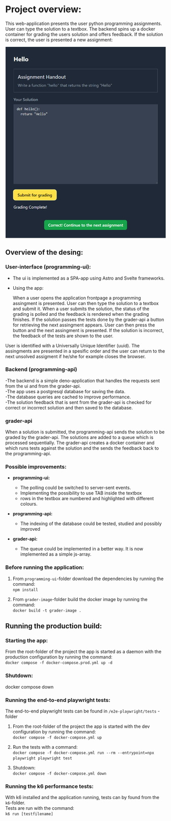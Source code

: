 # Project overview:  
   
This web-application presents the user python programming assignments. User can type the solution to a textbox. The backend spins up a docker container for grading the users solution and offers feedback. If the solution is correct, the user is presented a new assignment:  
   
![Hello](./img/hello.png)  
  


## Overview of the desing:  
  
### User-interface (programming-ui):  
  
- The ui is implemented as a SPA-app using Astro and Svelte frameworks.  
  
- Using the app:  
  
    When a user opens the application frontpage a programming assingment is presented. User can then type the solution to a textbox and submit it. When a user submits the solution, the status of the grading is polled and the feedback is rendered when the grading finishes. If the solution passes the tests done by the grader-api a button for retrieving the next assingment appears. User can then press the button and the next assingment is presented. If the solution is incorrect, the feedback of the tests are shown to the user.  
  
User is identified with a Universally Unique Identifier (uuid). The assingments are presented in a spesific order and the user can return to the next unsolved assigment if he/she for example closes the browser.  
  
### Backend (programming-api)  
  
-The backend is a simple deno-application that handles the requests sent from the ui and from the grader-api.  
-The app uses a postgresql database for saving the data.  
-The database queries are cached to improve performance.  
-The solution feedback that is sent from the grader-api is checked for correct or incorrect solution and then saved to the database.  
  
### grader-api  
  
When a solution is submitted, the programming-api sends the solution to be graded by the grader-api. The solutions are added to a queue which is processed sequentially. The grader-api creates a docker container and which runs tests against the solution and the sends the feedback back to the programming-api.  
  
### Possible improvements:  
  
- **programming-ui:**  
    - The polling could be switched to server-sent events.  
    - Implementing the possibility to use TAB inside the textbox  
    - rows in the textbox are numbered and highlighted with different colours.  
  
- **programming-api:**  
    - The indexing of the database could be tested, studied and possibly improved  
  
- **grader-api:**  
    - The queue could be implemented in a better way. It is now implemented as a simple js-array.

### Before running the application:  
  
1. From `programming-ui`-folder download the dependencies by running the command:  
`npm install`  
  
2. From `grader-image`-folder build the docker image by running the command:  
`docker build -t grader-image .`  
  
## Running the production build:  
  
### Starting the app:  
From the root-folder of the project the app is started as a daemon with the production configuration by running the command:  
`docker compose -f docker-compose.prod.yml up -d`  
  
### Shutdown:  
docker compose down  
  
### Running the end-to-end playwright tests:  
The end-to-end playwright tests can be found in `/e2e-playwright/tests` -folder  
  
1. From the root-folder of the project the app is started with the dev configuration by running the command:  
`docker compose -f docker-compose.yml up`  
  
2. Run the tests with a command:  
`docker compose -f docker-compose.yml run --rm --entrypoint=npx playwright playwright test`  
  
3. Shutdown:   
`docker compose -f docker-compose.yml down`  
  
### Running the k6 performance tests:  
  
With k6 installed and the application running, tests can by found from the `k6`-folder.  
Tests are run with the command:  
`k6 run [testfilename]`    







